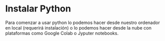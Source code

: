 


# Instalar Python

Para comenzar a usar python lo podemos hacer desde nuestro ordenador en local (requerirá instalación) o lo podemos hacer desde la nube con plataformas como Google Colab o Jyputer notebooks.
<!--stackedit_data:
eyJoaXN0b3J5IjpbMTM1NDU2MjczOF19
-->